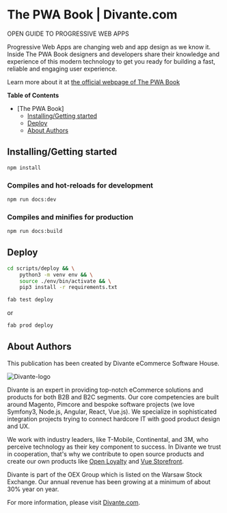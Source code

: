 # The PWA Book | Divante.com

OPEN GUIDE TO PROGRESSIVE WEB APPS

Progressive Web Apps are changing web and app design as we know it. Inside The PWA Book designers and developers share their knowledge and experience of this modern technology to get you ready for building a fast, reliable and engaging user experience. 

Learn more about it at [the official webpage of The PWA Book](https://divante.com/pwabook)

**Table of Contents**
- [The PWA Book]
	- [Installing/Getting started](#installinggetting-started)
	- [Deploy](#deploy)
	- [About Authors](#about-authors)

## Installing/Getting started
```bash 
npm install
```

### Compiles and hot-reloads for development
``` bash
npm run docs:dev
```

### Compiles and minifies for production
```bash
npm run docs:build
```

## Deploy
```bash
cd scripts/deploy && \
    python3 -m venv env && \
    source ./env/bin/activate && \
    pip3 install -r requirements.txt
```

```bash
fab test deploy
```
or
```bash
fab prod deploy
```

## About Authors

This publication has been created by Divante eCommerce Software House.

![Divante-logo](http://divante.com/logo-HG.png "Divante")

Divante is an expert in providing top-notch eCommerce solutions and products for both B2B and B2C segments. Our core competencies are built around Magento, Pimcore and bespoke software projects (we love Symfony3, Node.js, Angular, React, Vue.js). We specialize in sophisticated integration projects trying to connect hardcore IT with good product design and UX.

We work with industry leaders, like T-Mobile, Continental, and 3M, who perceive technology as their key component to success. In Divante we trust in cooperation, that's why we contribute to open source products and create our own products like [Open Loyalty](http://www.openloyalty.io/ "Open Loyalty") and [Vue Storefront](https://vuestorefront.io "Vue Storefront").

Divante is part of the OEX Group which is listed on the Warsaw Stock Exchange. Our annual revenue has been growing at a minimum of about 30% year on year.

For more information, please visit [Divante.com](https://divante.com/ "Divante.com").
